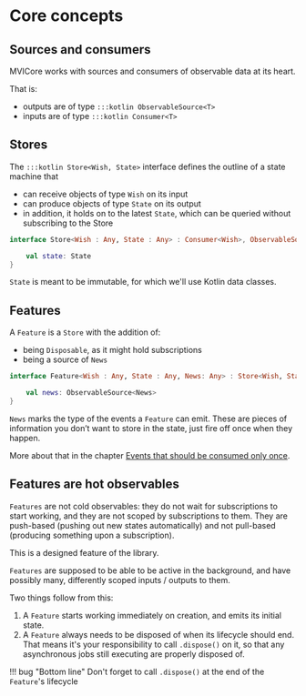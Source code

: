 # Core concepts

## Sources and consumers

MVICore works with sources and consumers of observable data at its heart.

That is:

- outputs are of type `:::kotlin ObservableSource<T>`
- inputs are of type `:::kotlin Consumer<T>`


## Stores

The `:::kotlin Store<Wish, State>` interface defines the outline of a state machine that
- can receive objects of type `Wish` on its input
- can produce objects of type `State` on its output
- in addition, it holds on to the latest `State`, which can be queried without subscribing to the Store

```kotlin
interface Store<Wish : Any, State : Any> : Consumer<Wish>, ObservableSource<State> {

    val state: State
}
```

`State` is meant to be immutable, for which we'll use Kotlin data classes.

## Features

A `Feature` is a `Store` with the addition of:

- being `Disposable`, as it might hold subscriptions
- being a source of `News`

```kotlin
interface Feature<Wish : Any, State : Any, News: Any> : Store<Wish, State>, Disposable {

    val news: ObservableSource<News>
}

```

`News` marks the type of the events a `Feature` can emit. These are pieces of information you don’t want to store in the state, just fire off once when they happen.

More about that in the chapter [Events that should be consumed only once](news.md).

## Features are hot observables

`Features` are not cold observables: they do not wait for subscriptions to start working, and they are not scoped by subscriptions to them. They are push-based (pushing out new states automatically) and not pull-based (producing something upon a subscription). 

This is a designed feature of the library.

`Features` are supposed to be able to be active in the background, and have possibly many, differently scoped inputs / outputs to them. 

Two things follow from this:

1. A `Feature` starts working immediately on creation, and emits its initial state.
2. A `Feature` always needs to be disposed of when its lifecycle should end. That means it's your responsibility to call `.dispose()` on it, so that any asynchronous jobs still executing are properly disposed of.

!!! bug "Bottom line"
    Don't forget to call `.dispose()` at the end of the `Feature`'s lifecycle
